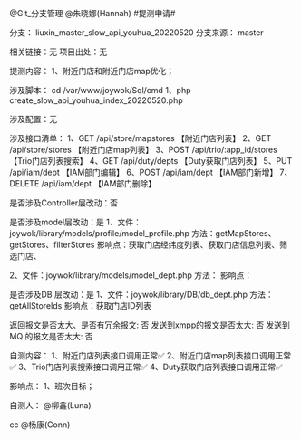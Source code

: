 @Git_分支管理  @朱晓娜(Hannah)  #提测申请# 

分支： liuxin_master_slow_api_youhua_20220520
分支来源： master

相关链接：无
项目出处：无

提测内容：
1、附近门店和附近门店map优化；

涉及脚本：
cd /var/www/joywok/Sql/cmd
1、php create_slow_api_youhua_index_20220520.php

涉及配置：无

涉及接口清单：
1、GET /api/store/mapstores 	【附近门店列表】
2、GET /api/store/stores 	【附近门店map列表】
3、POST /api/trio/:app_id/stores【Trio门店列表搜索】
4、GET /api/duty/depts 		【Duty获取门店列表】
5、PUT /api/iam/dept		【IAM部门编辑】
6、POST /api/iam/dept		【IAM部门新增】
7、DELETE /api/iam/dept		【IAM部门删除】

是否涉及Controller层改动：否

是否涉及model层改动：是
1、文件：joywok/library/models/profile/model_profile.php
方法：getMapStores、getStores、filterStores
影响点：获取门店经纬度列表、获取门店信息列表、筛选门店、

2、文件：joywok/library/models/model_dept.php
方法：
影响点：

是否涉及DB 层改动：是
1、文件：joywok/library/DB/db_dept.php
方法：getAllStoreIds
影响点：获取门店ID列表

返回报文是否太大、是否有冗余报文: 否
发送到xmpp的报文是否太大: 否
发送到MQ 的报文是否太大: 否

自测内容：
1、附近门店列表接口调用正常✅
2、附近门店map列表接口调用正常✅
3、Trio门店列表搜索接口调用正常✅
4、Duty获取门店列表接口调用正常✅

影响点：
1、班次目标；

自测人： @柳鑫(Luna) 

cc @杨康(Conn) 